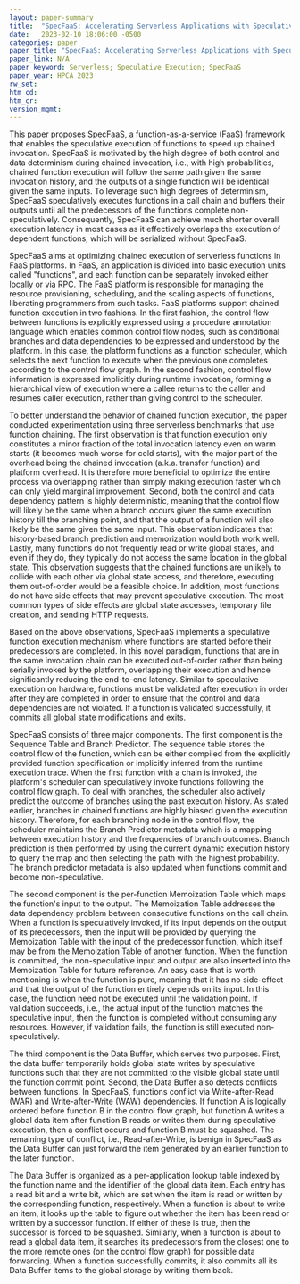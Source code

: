 ```yaml
---
layout: paper-summary
title:  "SpecFaaS: Accelerating Serverless Applications with Speculative Function Execution"
date:   2023-02-10 18:06:00 -0500
categories: paper
paper_title: "SpecFaaS: Accelerating Serverless Applications with Speculative Function Execution"
paper_link: N/A
paper_keyword: Serverless; Speculative Execution; SpecFaaS
paper_year: HPCA 2023
rw_set:
htm_cd:
htm_cr:
version_mgmt:
---
```


This paper proposes SpecFaaS, a function-as-a-service (FaaS) framework that enables the speculative execution of 
functions to speed up chained invocation. SpecFaaS is motivated by the high degree of both control and data 
determinism during chained invocation, i.e., with high probabilities, chained function execution will
follow the same path given the same invocation history, and the outputs of a single function will be identical
given the same inputs. To leverage such high degrees of determinism, SpecFaaS speculatively executes functions in
a call chain and buffers their outputs until all the predecessors of the functions complete non-speculatively.
Consequently, SpecFaaS can achieve much shorter overall execution latency in most cases as it effectively overlaps
the execution of dependent functions, which will be serialized without SpecFaaS.

SpecFaaS aims at optimizing chained execution of serverless functions in FaaS platforms. In FaaS, an application
is divided into basic execution units called "functions", and each function can be separately invoked either locally
or via RPC. The FaaS platform is responsible for managing the resource provisioning, scheduling, and the scaling
aspects of functions, liberating programmers from such tasks. FaaS platforms support chained function execution
in two fashions. In the first fashion, the control flow between functions is explicitly expressed using a procedure
annotation language which enables common control flow nodes, such as conditional branches and data dependencies to
be expressed and understood by the platform. In this case, the platform functions as a function scheduler, which
selects the next function to execute when the previous one completes according to the control flow graph.
In the second fashion, control flow information is expressed implicitly during runtime invocation, forming a 
hierarchical view of execution where a callee returns to the caller and resumes caller execution, rather than
giving control to the scheduler. 

To better understand the behavior of chained function execution, the paper conducted experimentation using three
serverless benchmarks that use function chaining. The first observation is that function execution only constitutes 
a minor fraction of the total invocation latency even on warm starts (it becomes much worse for cold starts), with the
major part of the overhead being the chained invocation (a.k.a. transfer function) and platform overhead. It is 
therefore more beneficial to optimize the entire process via overlapping rather than simply making execution faster
which can only yield marginal improvement. 
Second, both the control and data dependency pattern is highly deterministic, meaning that the control flow will likely
be the same when a branch occurs given the same execution history till the branching point, and that the output of a
function will also likely be the same given the same input. 
This observation indicates that history-based branch prediction and memorization would both work well.
Lastly, many functions do not frequently read or write global states, and even if they do, they typically
do not access the same location in the global state.
This observation suggests that the chained functions are unlikely to collide with each other via global state
access, and therefore, executing them out-of-order would be a feasible choice.
In addition, most functions do not have side effects that may prevent speculative execution. The most common types
of side effects are global state accesses, temporary file creation, and sending HTTP requests. 

Based on the above observations, SpecFaaS implements a speculative function execution mechanism where functions are
started before their predecessors are completed. In this novel paradigm, functions that are in the same invocation
chain can be executed out-of-order rather than being serially invoked by the platform, overlapping their execution
and hence significantly reducing the end-to-end latency. Similar to speculative execution on hardware, functions
must be validated after execution in order after they are completed in order to ensure that the control and 
data dependencies are not violated. If a function is validated successfully, it commits all global state modifications 
and exits.

SpecFaaS consists of three major components. The first component is the Sequence Table and Branch Predictor.
The sequence table stores the control flow of the function, which can be either compiled from the explicitly provided
function specification or implicitly inferred from the runtime execution trace. When the first function with a chain
is invoked, the platform's scheduler can speculatively invoke functions following the control flow graph. 
To deal with branches, the scheduler also actively predict the outcome of branches using the past execution history.
As stated earlier, branches in chained functions are highly biased given the execution history. Therefore, for 
each branching node in the control flow, the scheduler maintains the Branch Predictor metadata which is
a mapping between execution history and the frequencies of branch outcomes. Branch prediction is then performed 
by using the current dynamic execution history to query the map and then selecting the path with the highest 
probability. The branch predictor metadata is also updated when functions commit and become non-speculative.

The second component is the per-function Memoization Table which maps the function's input to the output. 
The Memoization Table addresses the data dependency problem between consecutive functions on the call chain.
When a function is speculatively invoked, if its input depends on the output of its predecessors, then the 
input will be provided by querying the Memoization Table with the input of the predecessor function, which
itself may be from the Memoization Table of another function.
When the function is committed, the non-speculative input and output are also inserted into the Memoization Table 
for future reference.
An easy case that is worth mentioning is when the function is pure, meaning that it has no side-effect and that the 
output of the function entirely depends on its input. In this case, the function need not be executed until the 
validation point. If validation succeeds, i.e., the actual input of the function matches the speculative input,
then the function is completed without consuming any resources. However, if validation fails, the function is 
still executed non-speculatively.

The third component is the Data Buffer, which serves two purposes. First, the data buffer temporarily holds global
state writes by speculative functions such that they are not committed to the visible global state until the
function commit point. Second, the Data Buffer also detects conflicts between functions. In SpecFaaS, functions conflict
via Write-after-Read (WAR) and Write-after-Write (WAW) dependencies. If function A is logically ordered before 
function B in the control flow graph, but function A writes a global data item after function B reads or writes them 
during speculative execution, then a conflict occurs and function B must be squashed.
The remaining type of conflict, i.e., Read-after-Write, is benign in SpecFaaS as the Data Buffer can just forward 
the item generated by an earlier function to the later function.

The Data Buffer is organized as a per-application lookup table indexed by the function name and the identifier of 
the global data item. Each entry has a read bit and a write bit, which are set when the item is read or written by
the corresponding function, respectively. When a function is about to write an item, it looks up the table 
to figure out whether the item has been read or written by a successor function. If either of these is true, then 
the successor is forced to be squashed. Similarly, when a function is about to read a global data item, it searches
its predecessors from the closest one to the more remote ones (on the control flow graph) for possible data 
forwarding. When a function successfully commits, it also commits all its Data Buffer items to the global storage
by writing them back.
